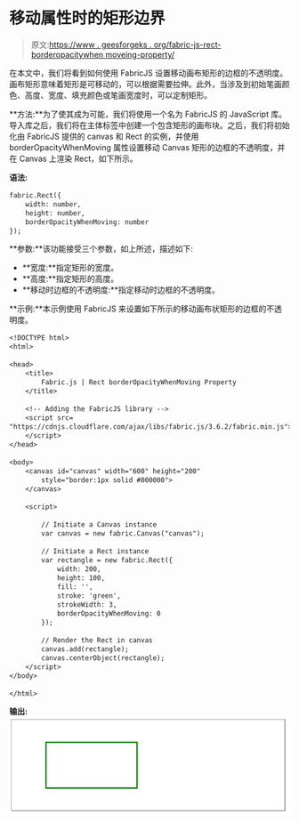 # 移动属性时的矩形边界

> 原文:[https://www . geesforgeks . org/fabric-js-rect-borderopacitywhen moveing-property/](https://www.geeksforgeeks.org/fabric-js-rect-borderopacitywhenmoving-property/)

在本文中，我们将看到如何使用 FabricJS 设置移动画布矩形的边框的不透明度。画布矩形意味着矩形是可移动的，可以根据需要拉伸。此外，当涉及到初始笔画颜色、高度、宽度、填充颜色或笔画宽度时，可以定制矩形。

**方法:**为了使其成为可能，我们将使用一个名为 FabricJS 的 JavaScript 库。导入库之后，我们将在主体标签中创建一个包含矩形的画布块。之后，我们将初始化由 FabricJS 提供的 canvas 和 Rect 的实例，并使用 borderOpacityWhenMoving 属性设置移动 Canvas 矩形的边框的不透明度，并在 Canvas 上渲染 Rect，如下所示。

**语法:**

```
fabric.Rect({
    width: number,
    height: number,
    borderOpacityWhenMoving: number
}); 
```

**参数:**该功能接受三个参数，如上所述，描述如下:

*   **宽度:**指定矩形的宽度。
*   **高度:**指定矩形的高度。
*   **移动时边框的不透明度:**指定移动时边框的不透明度。

**示例:**本示例使用 FabricJS 来设置如下所示的移动画布状矩形的边框的不透明度。

```
<!DOCTYPE html> 
<html> 

<head> 
    <title> 
        Fabric.js | Rect borderOpacityWhenMoving Property
    </title> 

    <!-- Adding the FabricJS library -->
    <script src= 
"https://cdnjs.cloudflare.com/ajax/libs/fabric.js/3.6.2/fabric.min.js"> 
    </script> 
</head> 

<body> 
    <canvas id="canvas" width="600" height="200"
        style="border:1px solid #000000"> 
    </canvas> 

    <script> 

        // Initiate a Canvas instance 
        var canvas = new fabric.Canvas("canvas"); 

        // Initiate a Rect instance 
        var rectangle = new fabric.Rect({ 
            width: 200,
            height: 100,
            fill: '', 
            stroke: 'green',
            strokeWidth: 3,
            borderOpacityWhenMoving: 0
        }); 

        // Render the Rect in canvas 
        canvas.add(rectangle); 
        canvas.centerObject(rectangle);
    </script> 
</body> 

</html>
```

**输出:**
![](img/836857b423f5296da398fc37dee03d7f.png)